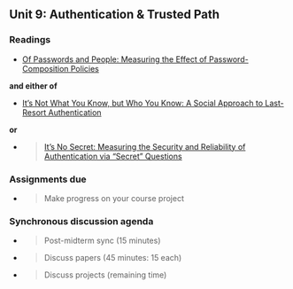## Unit 9: Authentication & Trusted Path

### Readings

  - [<span class="underline">Of Passwords and People: Measuring the
    Effect of Password-Composition Policies</span>](https://users.ece.cmu.edu/~mmazurek/papers/chi2011_passwords_people.pdf)

**and either of**

  - [<span class="underline">It’s Not What You Know, but Who You Know: A
    Social Approach to Last-Resort Authentication</span>](http://robreeder.com/pubs/whoYouKnow_CHI09.pdf)

**or**

  - > [<span class="underline">It’s No Secret: Measuring the Security and Reliability of Authentication via “Secret” Questions</span>](http://www.guanotronic.com/~serge/papers/oakland09.pdf)

### Assignments due

  - > Make progress on your course project

### Synchronous discussion agenda

  - > Post-midterm sync (15 minutes)

  - > Discuss papers (45 minutes: 15 each)

  - > Discuss projects (remaining time)
